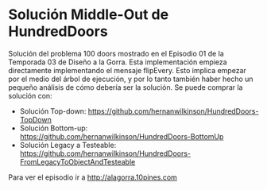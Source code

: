 # Solución Middle-Out de HundredDoors
Solución del problema 100 doors mostrado en el Episodio 01 de la Temporada 03
de Diseño a la Gorra.
Esta implementación empieza directamente implementando 
el mensaje flipEvery.
Esto implica empezar por el medio del árbol de ejecución, 
y por lo tanto también haber hecho un pequeño análisis de 
cómo debería ser la solución.
Se puede comprar la solución con:
- Solución Top-down: https://github.com/hernanwilkinson/HundredDoors-TopDown
- Solución Bottom-up: https://github.com/hernanwilkinson/HundredDoors-BottomUp
- Solución Legacy a Testeable: https://github.com/hernanwilkinson/HundredDoors-FromLegacyToObjectAndTesteable


Para ver el episodio ir a http://alagorra.10pines.com